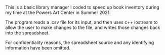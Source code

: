This is a basic library manager I coded to speed up book inventory during my time at the Powers Art Center in Summer 2021. 

The program reads a .csv file for its input, and then uses c++ iostream to allow the user to make changes to the file,
and writes those changes back into the spreadsheet.

For confidentiality reasons, the spreadsheet source and any identifying information have been omitted.
